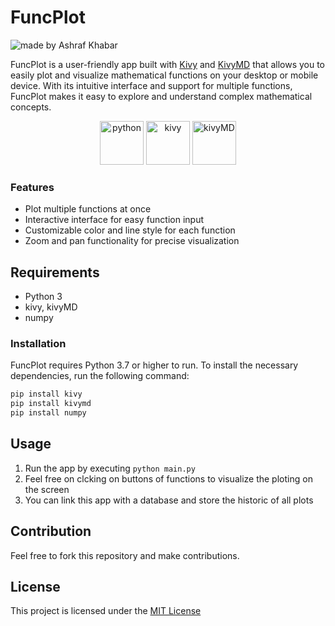 # FuncPlot
 
<img src="https://img.shields.io/badge/Made%20by-Ashraf%20Khabar-blue" alt="made by Ashraf Khabar">

FuncPlot is a user-friendly app built with [Kivy](https://kivy.org/) and [KivyMD](https://kivymd.readthedocs.io/) that allows you to easily plot and visualize mathematical functions on your desktop or mobile device. With its intuitive interface and support for multiple functions, FuncPlot makes it easy to explore and understand complex mathematical concepts.

<p align="center">
  <a href="https://nodejs.org/en/"> <img src="https://upload.wikimedia.org/wikipedia/commons/thumb/f/f8/Python_logo_and_wordmark.svg/1280px-Python_logo_and_wordmark.svg.png" alt="python" height="70"></a>
  <a href="https://expressjs.com"> <img src="https://upload.wikimedia.org/wikipedia/commons/5/58/Kivy_logo.png" alt="kivy" height="70"></a>
  <a href="https://expressjs.com"> <img src="https://avatars.githubusercontent.com/u/12729247?s=200&v=4" alt="kivyMD" height="70"></a>
</p>

### Features
- Plot multiple functions at once
- Interactive interface for easy function input
- Customizable color and line style for each function
- Zoom and pan functionality for precise visualization

## Requirements
- Python 3
- kivy, kivyMD
- numpy

### Installation
FuncPlot requires Python 3.7 or higher to run. To install the necessary dependencies, run the following command:
```bash
pip install kivy
pip install kivymd
pip install numpy
```
## Usage
1. Run the app by executing `python main.py`
3. Feel free on clcking on buttons of functions to visualize the ploting on the screen
4. You can link this app with a database and store the historic of all plots

## Contribution
Feel free to fork this repository and make contributions.

## License
This project is licensed under the [MIT License](https://opensource.org/licenses/MIT)
